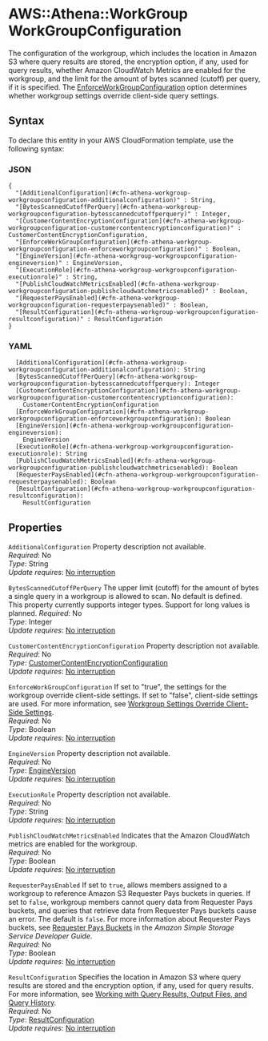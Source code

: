 # AWS::Athena::WorkGroup WorkGroupConfiguration<a name="aws-properties-athena-workgroup-workgroupconfiguration"></a>

The configuration of the workgroup, which includes the location in Amazon S3 where query results are stored, the encryption option, if any, used for query results, whether Amazon CloudWatch Metrics are enabled for the workgroup, and the limit for the amount of bytes scanned \(cutoff\) per query, if it is specified\. The [EnforceWorkGroupConfiguration](https://docs.aws.amazon.com/AWSCloudFormation/latest/UserGuide/aws-properties-athena-workgroup-workgroupconfiguration.html#cfn-athena-workgroup-workgroupconfiguration-enforceworkgroupconfiguration) option determines whether workgroup settings override client\-side query settings\.

## Syntax<a name="aws-properties-athena-workgroup-workgroupconfiguration-syntax"></a>

To declare this entity in your AWS CloudFormation template, use the following syntax:

### JSON<a name="aws-properties-athena-workgroup-workgroupconfiguration-syntax.json"></a>

```
{
  "[AdditionalConfiguration](#cfn-athena-workgroup-workgroupconfiguration-additionalconfiguration)" : String,
  "[BytesScannedCutoffPerQuery](#cfn-athena-workgroup-workgroupconfiguration-bytesscannedcutoffperquery)" : Integer,
  "[CustomerContentEncryptionConfiguration](#cfn-athena-workgroup-workgroupconfiguration-customercontentencryptionconfiguration)" : CustomerContentEncryptionConfiguration,
  "[EnforceWorkGroupConfiguration](#cfn-athena-workgroup-workgroupconfiguration-enforceworkgroupconfiguration)" : Boolean,
  "[EngineVersion](#cfn-athena-workgroup-workgroupconfiguration-engineversion)" : EngineVersion,
  "[ExecutionRole](#cfn-athena-workgroup-workgroupconfiguration-executionrole)" : String,
  "[PublishCloudWatchMetricsEnabled](#cfn-athena-workgroup-workgroupconfiguration-publishcloudwatchmetricsenabled)" : Boolean,
  "[RequesterPaysEnabled](#cfn-athena-workgroup-workgroupconfiguration-requesterpaysenabled)" : Boolean,
  "[ResultConfiguration](#cfn-athena-workgroup-workgroupconfiguration-resultconfiguration)" : ResultConfiguration
}
```

### YAML<a name="aws-properties-athena-workgroup-workgroupconfiguration-syntax.yaml"></a>

```
  [AdditionalConfiguration](#cfn-athena-workgroup-workgroupconfiguration-additionalconfiguration): String
  [BytesScannedCutoffPerQuery](#cfn-athena-workgroup-workgroupconfiguration-bytesscannedcutoffperquery): Integer
  [CustomerContentEncryptionConfiguration](#cfn-athena-workgroup-workgroupconfiguration-customercontentencryptionconfiguration): 
    CustomerContentEncryptionConfiguration
  [EnforceWorkGroupConfiguration](#cfn-athena-workgroup-workgroupconfiguration-enforceworkgroupconfiguration): Boolean
  [EngineVersion](#cfn-athena-workgroup-workgroupconfiguration-engineversion): 
    EngineVersion
  [ExecutionRole](#cfn-athena-workgroup-workgroupconfiguration-executionrole): String
  [PublishCloudWatchMetricsEnabled](#cfn-athena-workgroup-workgroupconfiguration-publishcloudwatchmetricsenabled): Boolean
  [RequesterPaysEnabled](#cfn-athena-workgroup-workgroupconfiguration-requesterpaysenabled): Boolean
  [ResultConfiguration](#cfn-athena-workgroup-workgroupconfiguration-resultconfiguration): 
    ResultConfiguration
```

## Properties<a name="aws-properties-athena-workgroup-workgroupconfiguration-properties"></a>

`AdditionalConfiguration`  <a name="cfn-athena-workgroup-workgroupconfiguration-additionalconfiguration"></a>
Property description not available\.  
*Required*: No  
*Type*: String  
*Update requires*: [No interruption](https://docs.aws.amazon.com/AWSCloudFormation/latest/UserGuide/using-cfn-updating-stacks-update-behaviors.html#update-no-interrupt)

`BytesScannedCutoffPerQuery`  <a name="cfn-athena-workgroup-workgroupconfiguration-bytesscannedcutoffperquery"></a>
The upper limit \(cutoff\) for the amount of bytes a single query in a workgroup is allowed to scan\. No default is defined\.  
This property currently supports integer types\. Support for long values is planned\.
*Required*: No  
*Type*: Integer  
*Update requires*: [No interruption](https://docs.aws.amazon.com/AWSCloudFormation/latest/UserGuide/using-cfn-updating-stacks-update-behaviors.html#update-no-interrupt)

`CustomerContentEncryptionConfiguration`  <a name="cfn-athena-workgroup-workgroupconfiguration-customercontentencryptionconfiguration"></a>
Property description not available\.  
*Required*: No  
*Type*: [CustomerContentEncryptionConfiguration](aws-properties-athena-workgroup-customercontentencryptionconfiguration.md)  
*Update requires*: [No interruption](https://docs.aws.amazon.com/AWSCloudFormation/latest/UserGuide/using-cfn-updating-stacks-update-behaviors.html#update-no-interrupt)

`EnforceWorkGroupConfiguration`  <a name="cfn-athena-workgroup-workgroupconfiguration-enforceworkgroupconfiguration"></a>
If set to "true", the settings for the workgroup override client\-side settings\. If set to "false", client\-side settings are used\. For more information, see [Workgroup Settings Override Client\-Side Settings](https://docs.aws.amazon.com/athena/latest/ug/workgroups-settings-override.html)\.  
*Required*: No  
*Type*: Boolean  
*Update requires*: [No interruption](https://docs.aws.amazon.com/AWSCloudFormation/latest/UserGuide/using-cfn-updating-stacks-update-behaviors.html#update-no-interrupt)

`EngineVersion`  <a name="cfn-athena-workgroup-workgroupconfiguration-engineversion"></a>
Property description not available\.  
*Required*: No  
*Type*: [EngineVersion](aws-properties-athena-workgroup-engineversion.md)  
*Update requires*: [No interruption](https://docs.aws.amazon.com/AWSCloudFormation/latest/UserGuide/using-cfn-updating-stacks-update-behaviors.html#update-no-interrupt)

`ExecutionRole`  <a name="cfn-athena-workgroup-workgroupconfiguration-executionrole"></a>
Property description not available\.  
*Required*: No  
*Type*: String  
*Update requires*: [No interruption](https://docs.aws.amazon.com/AWSCloudFormation/latest/UserGuide/using-cfn-updating-stacks-update-behaviors.html#update-no-interrupt)

`PublishCloudWatchMetricsEnabled`  <a name="cfn-athena-workgroup-workgroupconfiguration-publishcloudwatchmetricsenabled"></a>
Indicates that the Amazon CloudWatch metrics are enabled for the workgroup\.  
*Required*: No  
*Type*: Boolean  
*Update requires*: [No interruption](https://docs.aws.amazon.com/AWSCloudFormation/latest/UserGuide/using-cfn-updating-stacks-update-behaviors.html#update-no-interrupt)

`RequesterPaysEnabled`  <a name="cfn-athena-workgroup-workgroupconfiguration-requesterpaysenabled"></a>
If set to `true`, allows members assigned to a workgroup to reference Amazon S3 Requester Pays buckets in queries\. If set to `false`, workgroup members cannot query data from Requester Pays buckets, and queries that retrieve data from Requester Pays buckets cause an error\. The default is `false`\. For more information about Requester Pays buckets, see [Requester Pays Buckets](https://docs.aws.amazon.com/AmazonS3/latest/dev/RequesterPaysBuckets.html) in the *Amazon Simple Storage Service Developer Guide*\.  
*Required*: No  
*Type*: Boolean  
*Update requires*: [No interruption](https://docs.aws.amazon.com/AWSCloudFormation/latest/UserGuide/using-cfn-updating-stacks-update-behaviors.html#update-no-interrupt)

`ResultConfiguration`  <a name="cfn-athena-workgroup-workgroupconfiguration-resultconfiguration"></a>
Specifies the location in Amazon S3 where query results are stored and the encryption option, if any, used for query results\. For more information, see [Working with Query Results, Output Files, and Query History](https://docs.aws.amazon.com/athena/latest/ug/querying.html)\.  
*Required*: No  
*Type*: [ResultConfiguration](aws-properties-athena-workgroup-resultconfiguration.md)  
*Update requires*: [No interruption](https://docs.aws.amazon.com/AWSCloudFormation/latest/UserGuide/using-cfn-updating-stacks-update-behaviors.html#update-no-interrupt)